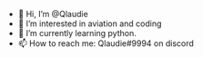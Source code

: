 - 👋 Hi, I’m @Qlaudie
- 👀 I’m interested in aviation and coding
- 🌱 I’m currently learning python.
- 📫 How to reach me: Qlaudie#9994 on discord

